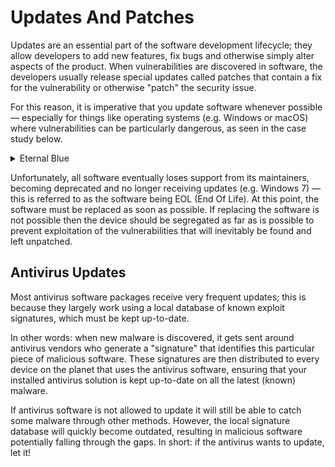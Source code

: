 # Updates And Patches

Updates are an essential part of the software development lifecycle; they allow developers to add new features, fix bugs and otherwise simply alter aspects of the product. When vulnerabilities are discovered in software, the developers usually release special updates called patches that contain a fix for the vulnerability or otherwise "patch" the security issue.

For this reason, it is imperative that you update software whenever possible — especially for things like operating systems (e.g. Windows or macOS) where vulnerabilities can be particularly dangerous, as seen in the case study below.

<details>
  <summary>Eternal Blue</summary>
Eternal Blue is believed to have been discovered by the United States National Security Agency (the NSA) and was leaked to the general public in April 2017. The vulnerability affects an integral part of the Windows operating system and gives a remote attacker complete control over the target at the highest level of privileges. You can see this for yourself in the "Blue" room on TryHackMe.

Microsoft quickly released a patch (the infamous MS17-010) which was designed to remove the vulnerable component in the software; however, many administrators simply chose not to download it for one reason or another.

Why is this important? Eternal Blue was the transmission vector that the Wannacry ransomware (discussed in task 4) used to spread and infect new devices! Eternal Blue gave full access to a target remotely, making it a perfect vulnerability to exploit with a self-replicating virus. Despite a patch having been made available months before the appearance of Wannacry, the ransomware was still able to attack millions of unpatched systems, with devastating effects.

</details>

Unfortunately, all software eventually loses support from its maintainers, becoming deprecated and no longer receiving updates (e.g. Windows 7) — this is referred to as the software being EOL (End Of Life). At this point, the software must be replaced as soon as possible. If replacing the software is not possible then the device should be segregated as far as is possible to prevent exploitation of the vulnerabilities that will inevitably be found and left unpatched.

## Antivirus Updates

Most antivirus software packages receive very frequent updates; this is because they largely work using a local database of known exploit signatures, which must be kept up-to-date.

In other words: when new malware is discovered, it gets sent around antivirus vendors who generate a "signature" that identifies this particular piece of malicious software. These signatures are then distributed to every device on the planet that uses the antivirus software, ensuring that your installed antivirus solution is kept up-to-date on all the latest (known) malware.

If antivirus software is not allowed to update it will still be able to catch some malware through other methods. However, the local signature database will quickly become outdated, resulting in malicious software potentially falling through the gaps. In short: if the antivirus wants to update, let it!
